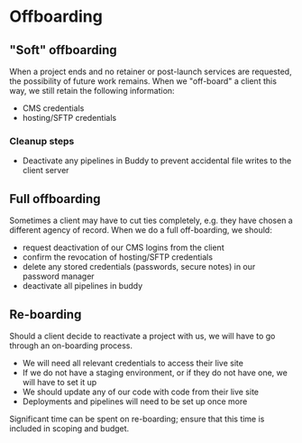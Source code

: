 # Offboarding

## "Soft" offboarding

When a project ends and no retainer or post-launch services are requested, the possibility of future work remains. When we "off-board" a client this way, we still retain the following information: 

 - CMS credentials
 - hosting/SFTP credentials 
 

### Cleanup steps 

 - Deactivate any pipelines in Buddy to prevent accidental file writes to the client server
 
 
## Full offboarding

Sometimes a client may have to cut ties completely, e.g. they have chosen a different agency of record. When we do a full off-boarding, we should: 

 - request deactivation of our CMS logins from the client 
 - confirm the revocation of hosting/SFTP credentials 
 - delete any stored credentials (passwords, secure notes) in our password manager 
 - deactivate all pipelines in buddy 
 

## Re-boarding

Should a client decide to reactivate a project with us, we will have to go through an on-boarding process. 

 - We will need all relevant credentials to access their live site 
 - If we do not have a staging environment, or if they do not have one, we will have to set it up
 - We should update any of our code with code from their live site 
 - Deployments and pipelines will need to be set up once more 
 
Significant time can be spent on re-boarding; ensure that this time is included in scoping and budget. 